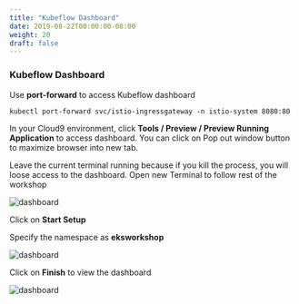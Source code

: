 ```yaml
---
title: "Kubeflow Dashboard"
date: 2019-08-22T00:00:00-08:00
weight: 20
draft: false
---
```


### Kubeflow Dashboard

Use **port-forward** to access Kubeflow dashboard

```
kubectl port-forward svc/istio-ingressgateway -n istio-system 8080:80
```
In your Cloud9 environment, click **Tools / Preview / Preview Running Application** to access dashboard. You can click on Pop out window button to maximize browser into new tab.

Leave the current terminal running because if you kill the process, you will loose access to the dashboard. Open new Terminal to follow rest of the workshop

![dashboard](/images/kubeflow/dashboard-welcome.png)

Click on **Start Setup**

Specify the namespace as **eksworkshop**

![dashboard](/images/kubeflow/dashboard-create-namespace.png)

Click on **Finish** to view the dashboard

![dashboard](/images/kubeflow/dashboard-first-look.png)
